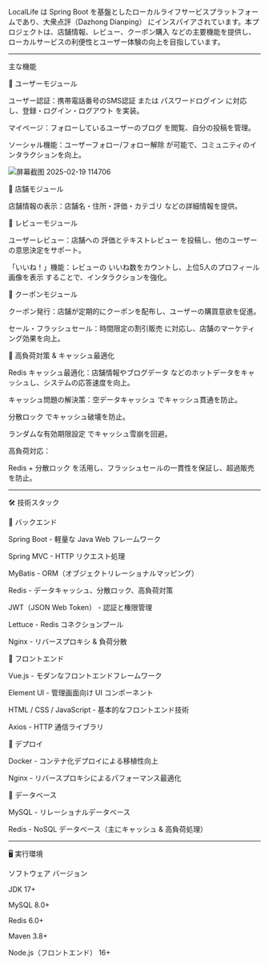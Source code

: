 LocalLife は Spring Boot を基盤としたローカルライフサービスプラットフォームであり、大衆点評（Dazhong Dianping） にインスパイアされています。本プロジェクトは、店舗情報、レビュー、クーポン購入 などの主要機能を提供し、ローカルサービスの利便性とユーザー体験の向上を目指しています。

---------------------------------------------------------------------------------------------------------------------------------------------------------------------

主な機能

🔹 ユーザーモジュール

ユーザー認証：携帯電話番号のSMS認証 または パスワードログイン に対応し、登録・ログイン・ログアウト を実装。

マイページ：フォローしているユーザーのブログ を閲覧、自分の投稿を管理。

ソーシャル機能：ユーザーフォロー/フォロー解除 が可能で、コミュニティのインタラクションを向上。

![屏幕截图 2025-02-19 114706](https://github.com/user-attachments/assets/01961487-95a2-44e0-b114-45d076343bd5)


🔹 店舗モジュール

店舗情報の表示：店舗名・住所・評価・カテゴリ などの詳細情報を提供。

🔹 レビューモジュール

ユーザーレビュー：店舗への 評価とテキストレビュー を投稿し、他のユーザーの意思決定をサポート。

「いいね！」機能：レビューの いいね数をカウントし、上位5人のプロフィール画像を表示 することで、インタラクションを強化。

🔹 クーポンモジュール

クーポン発行：店舗が定期的にクーポンを配布し、ユーザーの購買意欲を促進。

セール・フラッシュセール：時間限定の割引販売 に対応し、店舗のマーケティング効果を向上。

🔹 高負荷対策 & キャッシュ最適化

Redis キャッシュ最適化：店舗情報やブログデータ などのホットデータをキャッシュし、システムの応答速度を向上。

キャッシュ問題の解決策：空データキャッシュ でキャッシュ貫通を防止。

分散ロック でキャッシュ破壊を防止。

ランダムな有効期限設定 でキャッシュ雪崩を回避。

高負荷対応：

Redis + 分散ロック を活用し、フラッシュセールの一貫性を保証し、超過販売を防止。

---------------------------------------------------------------------------------------------------------------------------------------------------------------------

🛠 技術スタック

🔹 バックエンド

Spring Boot - 軽量な Java Web フレームワーク

Spring MVC - HTTP リクエスト処理

MyBatis - ORM（オブジェクトリレーショナルマッピング）

Redis - データキャッシュ、分散ロック、高負荷対策

JWT（JSON Web Token） - 認証と権限管理

Lettuce - Redis コネクションプール

Nginx - リバースプロキシ & 負荷分散

🔹 フロントエンド

Vue.js - モダンなフロントエンドフレームワーク

Element UI - 管理画面向け UI コンポーネント

HTML / CSS / JavaScript - 基本的なフロントエンド技術

Axios - HTTP 通信ライブラリ

🔹 デプロイ

Docker - コンテナ化デプロイによる移植性向上

Nginx - リバースプロキシによるパフォーマンス最適化

🔹 データベース

MySQL - リレーショナルデータベース

Redis - NoSQL データベース（主にキャッシュ & 高負荷処理）

---------------------------------------------------------------------------------------------------------------------------------------------------------------------

🖥️ 実行環境

ソフトウェア	バージョン

JDK	17+

MySQL	8.0+

Redis	6.0+

Maven	3.8+

Node.js（フロントエンド）	16+
